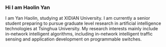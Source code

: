 ### Hi I am Haolin Yan
I am Yan Haolin, studying at XIDIAN University. I am currently a senior student preparing to pursue graduate level research in artificial intelligence technologies at Tsinghua University. My research interests mainly include in-network intelligent algorithms, including in-network intelligent traffic sensing and application development on programmable switches.
